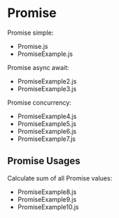 # Promise

Promise simple:

- Promise.js
- PromiseExample.js

Promise async await:

- PromiseExample2.js
- PromiseExample3.js

Promise concurrency:

- PromiseExample4.js
- PromiseExample5.js
- PromiseExample6.js
- PromiseExample7.js

## Promise Usages

Calculate sum of all Promise values:

- PromiseExample8.js
- PromiseExample9.js
- PromiseExample10.js
